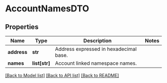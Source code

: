 # AccountNamesDTO

## Properties
Name | Type | Description | Notes
------------ | ------------- | ------------- | -------------
**address** | **str** | Address expressed in hexadecimal base. | 
**names** | **list[str]** | Account linked namespace names. | 

[[Back to Model list]](../README.md#documentation-for-models) [[Back to API list]](../README.md#documentation-for-api-endpoints) [[Back to README]](../README.md)



